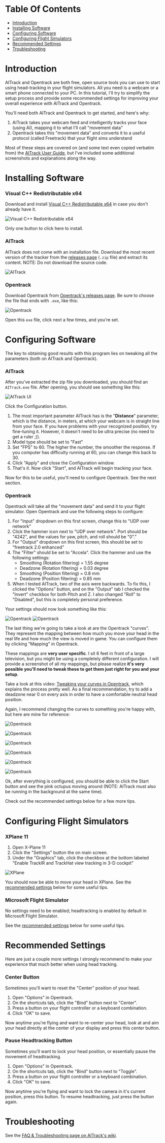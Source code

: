 # Table Of Contents

- [Introduction](#introduction)
- [Installing Software](#installing-software)
- [Configuring Software](#configuring-software)
- [Configuring Flight Simulators](#configuring-flight-simulators)
- [Recommended Settings](#recommended-settings)
- [Troubleshooting](#troubleshooting)

# Introduction

AITrack and Opentrack are both free, open source tools you can use to start using head-tracking in your flight simulators. All you need is a webcam or a smart phone connected to your PC. In this tutorial, I'll try to simplify the setup process and provide some recommended settings for improving your overall experience with AITrack and Opentrack.

You'll need both AITrack and Opentrack to get started, and here's why:
1. AITrack takes your webcam feed and intelligently tracks your face (using AI), mapping it to what I'll call "movement data"
2. Opentrack takes this "movement data" and converts it to a useful protocol (called Freetrack) that your flight sims understand

Most of these steps are covered on (and some text even copied verbatim from) the [AITrack User Guide](https://github.com/AIRLegend/aitrack/wiki/User-guide), but I've included some additional screenshots and explanations along the way.

# Installing Software

### Visual C++ Redistributable x64

Download and install [Visual C++ Redistributable x64](https://aka.ms/vs/16/release/vc_redist.x64.exe) in case you don't already have it.

![Visual C++ Redistributable x64](/images/visual-c-install.jpg)

Only one button to click here to install.

### AITrack

AITrack does not come with an installation file. Download the most recent version of the tracker from the [releases page](https://github.com/AIRLegend/aitracker/releases) (`.zip` file) and extract its content. NOTE: Do not download the source code.

![AITrack](/images/aitrack-link.jpg)

### Opentrack

Download Opentrack from [Opentrack's releases page](https://github.com/opentrack/opentrack/releases). Be sure to choose the file that ends with `.exe`, like this:

![Opentrack](/images/opentrack-link.jpg)

Open this `exe` file, click next a few times, and you're set.

# Configuring Software

The key to obtaining good results with this program lies on tweaking all the parameters (both on AITrack and Opentrack).

### AITrack

After you've extracted the zip file you downloaded, you should find an `AITrack.exe` file. After opening, you should see something like this:

![AITrack UI](/images/aitrack-ui.jpg)

Click the Configuration button.
1. The most important parameter AITrack has is the "**Distance**" parameter, which is the distance, in meters, at which your webcam is in straight line from your face. If you have problems with your recognized position, try fine-tuning it. However, it doesn't need to be ultra precise (no need to get a ruler ;)). 
2. Model type should be set to "Fast"
3. Set "FPS" to 60. The higher the number, the smoother the response. If you computer has difficulty running at 60, you can change this back to 30.
4. Click "Apply" and close the Configuration window.
5. That's it. Now click "Start", and AITrack will begin tracking your face.

Now for this to be useful, you'll need to configure Opentrack. See the next section.

### Opentrack

Opentrack will take all the "movement data" and send it to your flight simulator.  Open Opentrack and use the following steps to configure:

1. For "Input" dropdown on this first screen, change this to "UDP over network"
2. Click the hammer icon next to "UDP over network". Port should be "4242", and the values for yaw, pitch, and roll should be "0"."
3. For "Output" dropdown on this first screen, this should be set to "freetrack 2.0 enhanced"
4. The "Filter" should be set to "Accela". Click the hammer and use the following settings:
    - Smoothing (Rotation filtering) = 1.55 degree
    - Deadzone (Rotation filtering) = 0.03 degree
    - Smoothing (Position filtering) = 0.8 mm
    - Deadzone (Position filtering) = 0.85 mm
5. When I tested AITrack, two of the axis were backwards. To fix this, I clicked the "Options" button, and on the "Output" tab I checked the "Invert" checkbox for both Pitch and Z. I also changed "Roll" to "Disabled", but this is completely personal preference.

Your settings should now look something like this:

![Opentrack](/images/opentrack-configs.jpg)
![Opentrack](/images/opentrack-output.png)

The last thing we're going to take a look at are the Opentrack "curves". They represent the mapping between how much you move your head in the real life and how much the view is moved in game. You can configure them by clicking "Mapping" in Opentrack.

These mappings are **very user specific**. I sit 6 feet in front of a large television, but you might be using a completely different configuration. I will provide a screenshot of all my mappings, but please realize **it's very possible you'll need to tweak these to get them just right for you and your setup**.

Take a look at this video: [Tweaking your curves in Opentrack](https://www.youtube.com/watch?v=u0TBI7SoGkc), which explains the process pretty well. As a final recommendation, try to add a deadzone near 0 on every axis in order to have a comfortable neutral head position.

Again, I recommend changing the curves to something you're happy with, but here are mine for reference:

![Opentrack](/images/opentrack-yaw.png)

![Opentrack](/images/opentrack-pitch.png)

![Opentrack](/images/opentrack-roll.png)

![Opentrack](/images/opentrack-x.png)

![Opentrack](/images/opentrack-y.png)

![Opentrack](/images/opentrack-z.png)

Ok, after everything is configured, you should be able to click the Start button and see the pink octupus moving around (NOTE: AITrack must also be running in the background at the same time).

Check out the recommended settings below for a few more tips.

# Configuring Flight Simulators

### XPlane 11

1. Open X-Plane 11
2. Click the "Settings" button the on main screen.
3. Under the "Graphics" tab, click the checkbox at the bottom labeled "Enable TrackIR and TrackHat view tracking in 3-D cockpit"

![XPlane](/images/xplane-settings.png)

You should now be able to move your head in XPlane. See the [recommended settings](#recommended-settings) below for some useful tips.

### Microsoft Flight Simulator

No settings need to be enabled; headtracking is enabled by default in Microsoft Flight Simulator.

See the [recommended settings](#recommended-settings) below for some useful tips.

# Recommended Settings

Here are just a couple more settings I strongly recommend to make your experience that much better when using head tracking.

### Center Button

Sometimes you'll want to reset the "Center" position of your head. 

1. Open "Options" in Opentrack.
2. On the shortcuts tab, click the "Bind" button next to "Center".
3. Press a button on your flight controller or a keyboard combination.
4. Click "OK" to save.

Now anytime you're flying and want to re-center your head, look at and aim your head directly at the center of your display and press this center button.

### Pause Headtracking Button

Sometimes you'll want to lock your head position, or essentially pause the movement of headtracking. 

1. Open "Options" in Opentrack.
2. On the shortcuts tab, click the "Bind" button next to "Toggle".
3. Press a button on your flight controller or a keyboard combination.
4. Click "OK" to save.

Now anytime you're flying and want to lock the camera in it's current position, press this button. To resume headtracking, just press the button again.

# Troubleshooting

See the [FAQ & Troubleshooting page on AITrack's wiki](https://github.com/AIRLegend/aitrack/wiki/FAQ-&-Troubleshooting).
